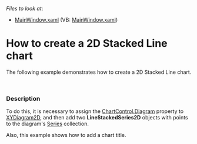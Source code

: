 <!-- default file list -->
*Files to look at*:

* [MainWindow.xaml](./CS/LineStacked2DChart/MainWindow.xaml) (VB: [MainWindow.xaml](./VB/LineStacked2DChart/MainWindow.xaml))
<!-- default file list end -->
# How to create a 2D Stacked Line chart


<p>The following example demonstrates how to create a 2D Stacked Line chart.</p><br />



<h3>Description</h3>

<p>To do this, it is necessary to assign the <a href="http://documentation.devexpress.dev/#WPF/DevExpressXpfChartsChartControl_Diagramtopic"><u>ChartControl.Diagram</u></a> property to <a href="http://documentation.devexpress.dev/#WPF/clsDevExpressXpfChartsXYDiagram2Dtopic"><u>XYDiagram2D</u></a>, and then add two <strong>Line</strong><strong>StackedSeries2D</strong> objects with points to the diagram&#39;s <a href="http://documentation.devexpress.com/#WPF/DevExpressXpfChartsDiagram_Seriestopic"><u>Series</u></a> collection. </p><p>Also, this example shows how to add a chart title.</p><br />
<p></p><p></p><br />


<br/>


